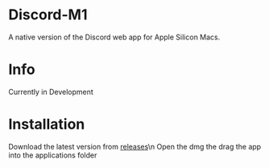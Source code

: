 # Discord-M1
A native version of the Discord web app for Apple Silicon Macs.

# Info
Currently in Development

# Installation
Download the latest version from [releases](https://github.com/Such815/Discord-M1/releases)\n
Open the dmg the drag the app into the applications folder
